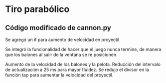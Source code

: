 # Tiro parabólico
## Código modificado de cannon.py

Se agregó un if para aumento de velocidad en proyectil

Se integró la funcionalidad de hacer que el juego nunca termine, de manera que los balones al salir de la ventana se re posicionen.

Aumento de la velocidad de los balones y la pelota.
Reducción del intervalo de actualización a 25 ms para mayor fluidez.
Se redujo el divisor en la función tap para aumentar la velocidad del proyectil.
